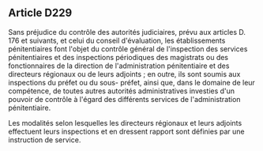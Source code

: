 Article D229
----
Sans préjudice du contrôle des autorités judiciaires, prévu aux articles D. 176
et suivants, et celui du conseil d'évaluation, les établissements pénitentiaires
font l'objet du contrôle général de l'inspection des services pénitentiaires et
des inspections périodiques des magistrats ou des fonctionnaires de la direction
de l'administration pénitentiaire et des directeurs régionaux ou de leurs
adjoints ; en outre, ils sont soumis aux inspections du préfet ou du sous-
préfet, ainsi que, dans le domaine de leur compétence, de toutes autres
autorités administratives investies d'un pouvoir de contrôle à l'égard des
différents services de l'administration pénitentiaire.

Les modalités selon lesquelles les directeurs régionaux et leurs adjoints
effectuent leurs inspections et en dressent rapport sont définies par une
instruction de service.
